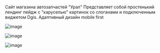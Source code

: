 Сайт магазина автозапчастей "Урал"
Представляет собой простенький лендинг пейдж с "каруселью" картинок со слоганами и подключенным виджетом Dgis.
Адаптивный дизайн mobile first

![image](https://github.com/17u5h/dmitry-rogozhkin-ural/assets/102058870/f248d47b-e16e-44ac-af0c-debddb81c705)

![image](https://github.com/17u5h/dmitry-rogozhkin-ural/assets/102058870/dae2035e-f3ec-4515-9ef2-5a6edb9b1da0)

![image](https://github.com/17u5h/dmitry-rogozhkin-ural/assets/102058870/7687a2cd-4659-403b-8545-0f21b291b750)

